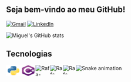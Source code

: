 ## Seja bem-vindo ao meu GitHub!

[![Gmail](https://img.shields.io/badge/-Gmail-%23333?style=for-the-badge&logo=gmail&logoColor=white)](mailto:miguel.ao1086@gmail.com)
[![LinkedIn](https://img.shields.io/badge/-LinkedIn-%230077B5?style=for-the-badge&logo=linkedin&logoColor=white)](www.linkedin.com/in/miguel-a85b84228)
 
![Miguel's GitHub stats](https://github-readme-stats.vercel.app/api?username=M1guelOl1veira&count_private=true&show_icons=true&include_all_commits=true&theme=dark)
 
## Tecnologias

<div style="display: inline_block">
  <img align="left" alt="Rafa-Python" height="30" width="40" src="https://raw.githubusercontent.com/devicons/devicon/master/icons/python/python-original.svg">
  <img align="left" alt="Rafa-Csharp" height="30" width="40" src="https://raw.githubusercontent.com/devicons/devicon/master/icons/csharp/csharp-original.svg">
  <img align="left" alt="Rafa-Csharp" height="30" width="40" src="https://cdn.jsdelivr.net/gh/devicons/devicon/icons/cplusplus/cplusplus-original.svg">
  <img align="left" alt="Rafa-Csharp" height="25" width="35" src="https://cdn.jsdelivr.net/gh/devicons/devicon/icons/ruby/ruby-original.svg">
  <img align="left" alt="Rafa-Csharp" height="25" width="35" src="https://cdn.jsdelivr.net/gh/devicons/devicon/icons/html5/html5-original.svg">  
 
</div>

![Snake animation](https://github.com/M1guelOl1veira/M1guelOl1veira/blob/output/github-contribution-grid-snake.svg)



  

  
 


